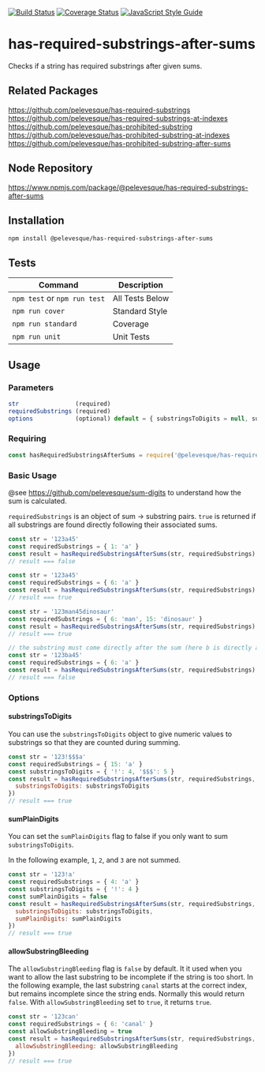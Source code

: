 [![Build Status](https://travis-ci.org/pelevesque/has-required-substrings-after-sums.svg?branch=master)](https://travis-ci.org/pelevesque/has-required-substrings-after-sums)
[![Coverage Status](https://coveralls.io/repos/github/pelevesque/has-required-substrings-after-sums/badge.svg?branch=master)](https://coveralls.io/github/pelevesque/has-required-substrings-after-sums?branch=master)
[![JavaScript Style Guide](https://img.shields.io/badge/code_style-standard-brightgreen.svg)](https://standardjs.com)

# has-required-substrings-after-sums

Checks if a string has required substrings after given sums.

## Related Packages

https://github.com/pelevesque/has-required-substrings  
https://github.com/pelevesque/has-required-substrings-at-indexes  
https://github.com/pelevesque/has-prohibited-substring  
https://github.com/pelevesque/has-prohibited-substring-at-indexes  
https://github.com/pelevesque/has-prohibited-substring-after-sums  

## Node Repository

https://www.npmjs.com/package/@pelevesque/has-required-substrings-after-sums

## Installation

`npm install @pelevesque/has-required-substrings-after-sums`

## Tests

Command                      | Description
---------------------------- | ------------
`npm test` or `npm run test` | All Tests Below
`npm run cover`              | Standard Style
`npm run standard`           | Coverage
`npm run unit`               | Unit Tests

## Usage

### Parameters

```js
str                (required)
requiredSubstrings (required)
options            (optional) default = { substringsToDigits = null, sumPlainDigits = true,  allowSubstringBleeding = false }
```

### Requiring

```js
const hasRequiredSubstringsAfterSums = require('@pelevesque/has-required-substrings-after-sums')
```

### Basic Usage

@see https://github.com/pelevesque/sum-digits to understand how the sum is calculated.

`requiredSubstrings` is an object of sum -> substring pairs. `true` is returned
if all substrings are found directly following their associated sums.

```js
const str = '123a45'
const requiredSubstrings = { 1: 'a' }
const result = hasRequiredSubstringsAfterSums(str, requiredSubstrings)
// result === false
```

```js
const str = '123a45'
const requiredSubstrings = { 6: 'a' }
const result = hasRequiredSubstringsAfterSums(str, requiredSubstrings)
// result === true
```

```js
const str = '123man45dinosaur'
const requiredSubstrings = { 6: 'man', 15: 'dinosaur' }
const result = hasRequiredSubstringsAfterSums(str, requiredSubstrings)
// result === true
```

```js
// the substring must come directly after the sum (here b is directly after the sum, not a)
const str = '123ba45'
const requiredSubstrings = { 6: 'a' }
const result = hasRequiredSubstringsAfterSums(str, requiredSubstrings)
// result === false
```

### Options

#### substringsToDigits

You can use the `substringsToDigits` object to give numeric values to substrings
so that they are counted during summing.

```js
const str = '123!$$$a'
const requiredSubstrings = { 15: 'a' }
const substringsToDigits = { '!': 4, '$$$': 5 }
const result = hasRequiredSubstringsAfterSums(str, requiredSubstrings, {
  substringsToDigits: substringsToDigits
})
// result === true
```

#### sumPlainDigits

You can set the `sumPlainDigits` flag to false if you only want to sum
`substringsToDigits`.

In the following example, `1`, `2`, and `3` are not summed.

```js
const str = '123!a'
const requiredSubstrings = { 4: 'a' }
const substringsToDigits = { '!': 4 }
const sumPlainDigits = false
const result = hasRequiredSubstringsAfterSums(str, requiredSubstrings, {
  substringsToDigits: substringsToDigits,
  sumPlainDigits: sumPlainDigits
})
// result === true
```

#### allowSubstringBleeding

The `allowSubstringBleeding` flag is `false` by default. It it used when you want
to allow the last substring to be incomplete if the string is too short.
In the following example, the last substring `canal` starts at the correct index,
but remains incomplete since the string ends. Normally this would return `false`.
With `allowSubstringBleeding` set to `true`, it returns `true`.

```js
const str = '123can'
const requiredSubstrings = { 6: 'canal' }
const allowSubstringBleeding = true
const result = hasRequiredSubstringsAfterSums(str, requiredSubstrings, {
  allowSubstringBleeding: allowSubstringBleeding
})
// result === true
```
